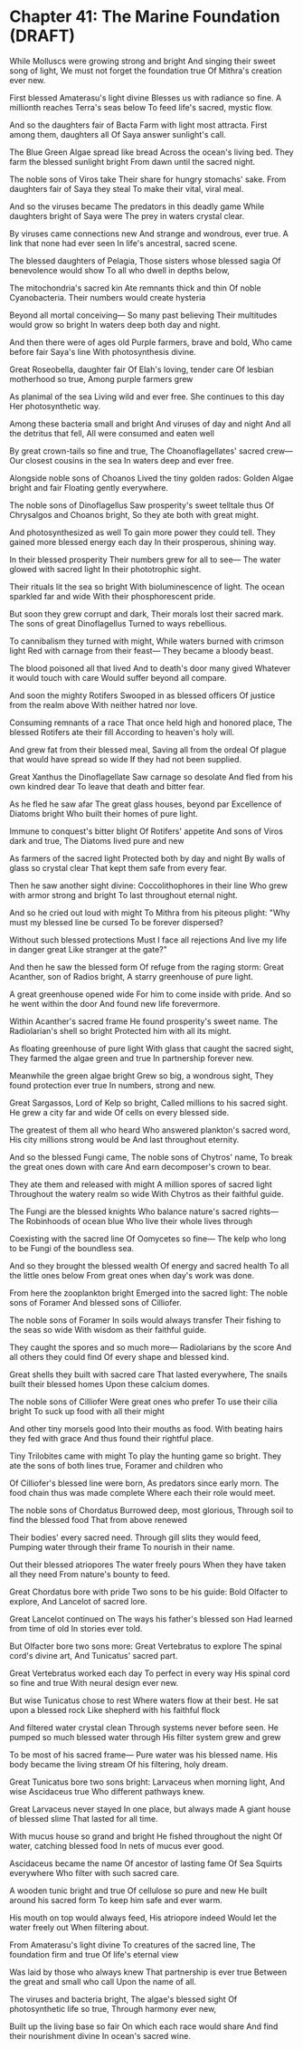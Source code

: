 # Chapter 41: The Marine Foundation (DRAFT)

While Molluscs were growing strong and bright
And singing their sweet song of light,
We must not forget the foundation true
Of Mithra's creation ever new.

First blessed Amaterasu's light divine
Blesses us with radiance so fine.
A millionth reaches Terra's seas below
To feed life's sacred, mystic flow.

And so the daughters fair of Bacta
Farm with light most attracta.
First among them, daughters all
Of Saya answer sunlight's call.

The Blue Green Algae spread like bread
Across the ocean's living bed.
They farm the blessed sunlight bright
From dawn until the sacred night.

The noble sons of Viros take
Their share for hungry stomachs' sake.
From daughters fair of Saya they steal
To make their vital, viral meal.

And so the viruses became
The predators in this deadly game
While daughters bright of Saya were
The prey in waters crystal clear.

By viruses came connections new
And strange and wondrous, ever true.
A link that none had ever seen
In life's ancestral, sacred scene.

The blessed daughters of Pelagia,
Those sisters whose blessed sagia
Of benevolence would show
To all who dwell in depths below,

The mitochondria's sacred kin
Ate remnants thick and thin
Of noble Cyanobacteria.
Their numbers would create hysteria

Beyond all mortal conceiving—
So many past believing
Their multitudes would grow so bright
In waters deep both day and night.

And then there were of ages old
Purple farmers, brave and bold,
Who came before fair Saya's line
With photosynthesis divine.

Great Roseobella, daughter fair
Of Elah's loving, tender care
Of lesbian motherhood so true,
Among purple farmers grew

As planimal of the sea
Living wild and ever free.
She continues to this day
Her photosynthetic way.

Among these bacteria small and bright
And viruses of day and night
And all the detritus that fell,
All were consumed and eaten well

By great crown-tails so fine and true,
The Choanoflagellates' sacred crew—
Our closest cousins in the sea
In waters deep and ever free.

Alongside noble sons of Choanos
Lived the tiny golden rados:
Golden Algae bright and fair
Floating gently everywhere.

The noble sons of Dinoflagellus
Saw prosperity's sweet telltale thus
Of Chrysalgos and Choanos bright,
So they ate both with great might.

And photosynthesized as well
To gain more power they could tell.
They gained more blessed energy each day
In their prosperous, shining way.

In their blessed prosperity
Their numbers grew for all to see—
The water glowed with sacred light
In their phototrophic sight.

Their rituals lit the sea so bright
With bioluminescence of light.
The ocean sparkled far and wide
With their phosphorescent pride.

But soon they grew corrupt and dark,
Their morals lost their sacred mark.
The sons of great Dinoflagellus
Turned to ways rebellious.

To cannibalism they turned with might,
While waters burned with crimson light
Red with carnage from their feast—
They became a bloody beast.

The blood poisoned all that lived
And to death's door many gived
Whatever it would touch with care
Would suffer beyond all compare.

And soon the mighty Rotifers
Swooped in as blessed officers
Of justice from the realm above
With neither hatred nor love.

Consuming remnants of a race
That once held high and honored place,
The blessed Rotifers ate their fill
According to heaven's holy will.

And grew fat from their blessed meal,
Saving all from the ordeal
Of plague that would have spread so wide
If they had not been supplied.

Great Xanthus the Dinoflagellate
Saw carnage so desolate
And fled from his own kindred dear
To leave that death and bitter fear.

As he fled he saw afar
The great glass houses, beyond par
Excellence of Diatoms bright
Who built their homes of pure light.

Immune to conquest's bitter blight
Of Rotifers' appetite
And sons of Viros dark and true,
The Diatoms lived pure and new

As farmers of the sacred light
Protected both by day and night
By walls of glass so crystal clear
That kept them safe from every fear.

Then he saw another sight divine:
Coccolithophores in their line
Who grew with armor strong and bright
To last throughout eternal night.

And so he cried out loud with might
To Mithra from his piteous plight:
"Why must my blessed line be cursed
To be forever dispersed?

Without such blessed protections
Must I face all rejections
And live my life in danger great
Like stranger at the gate?"

And then he saw the blessed form
Of refuge from the raging storm:
Great Acanther, son of Radios bright,
A starry greenhouse of pure light.

A great greenhouse opened wide
For him to come inside with pride.
And so he went within the door
And found new life forevermore.

Within Acanther's sacred frame
He found prosperity's sweet name.
The Radiolarian's shell so bright
Protected him with all its might.

As floating greenhouse of pure light
With glass that caught the sacred sight,
They farmed the algae green and true
In partnership forever new.

Meanwhile the green algae bright
Grew so big, a wondrous sight,
They found protection ever true
In numbers, strong and new.

Great Sargassos, Lord of Kelp so bright,
Called millions to his sacred sight.
He grew a city far and wide
Of cells on every blessed side.

The greatest of them all who heard
Who answered plankton's sacred word,
His city millions strong would be
And last throughout eternity.

And so the blessed Fungi came,
The noble sons of Chytros' name,
To break the great ones down with care
And earn decomposer's crown to bear.

They ate them and released with might
A million spores of sacred light
Throughout the watery realm so wide
With Chytros as their faithful guide.

The Fungi are the blessed knights
Who balance nature's sacred rights—
The Robinhoods of ocean blue
Who live their whole lives through

Coexisting with the sacred line
Of Oomycetes so fine—
The kelp who long to be
Fungi of the boundless sea.

And so they brought the blessed wealth
Of energy and sacred health
To all the little ones below
From great ones when day's work was done.

From here the zooplankton bright
Emerged into the sacred light:
The noble sons of Foramer
And blessed sons of Cilliofer.

The noble sons of Foramer
In soils would always transfer
Their fishing to the seas so wide
With wisdom as their faithful guide.

They caught the spores and so much more—
Radiolarians by the score
And all others they could find
Of every shape and blessed kind.

Great shells they built with sacred care
That lasted everywhere,
The snails built their blessed homes
Upon these calcium domes.

The noble sons of Cilliofer
Were great ones who prefer
To use their cilia bright
To suck up food with all their might

And other tiny morsels good
Into their mouths as food.
With beating hairs they fed with grace
And thus found their rightful place.

Tiny Trilobites came with might
To play the hunting game so bright.
They ate the sons of both lines true,
Foramer and children who

Of Cilliofer's blessed line were born,
As predators since early morn.
The food chain thus was made complete
Where each their role would meet.

The noble sons of Chordatus
Burrowed deep, most glorious,
Through soil to find the blessed food
That from above renewed

Their bodies' every sacred need.
Through gill slits they would feed,
Pumping water through their frame
To nourish in their name.

Out their blessed atriopores
The water freely pours
When they have taken all they need
From nature's bounty to feed.

Great Chordatus bore with pride
Two sons to be his guide:
Bold Olfacter to explore,
And Lancelot of sacred lore.

Great Lancelot continued on
The ways his father's blessed son
Had learned from time of old
In stories ever told.

But Olfacter bore two sons more:
Great Vertebratus to explore
The spinal cord's divine art,
And Tunicatus' sacred part.

Great Vertebratus worked each day
To perfect in every way
His spinal cord so fine and true
With neural design ever new.

But wise Tunicatus chose to rest
Where waters flow at their best.
He sat upon a blessed rock
Like shepherd with his faithful flock

And filtered water crystal clean
Through systems never before seen.
He pumped so much blessed water through
His filter system grew and grew

To be most of his sacred frame—
Pure water was his blessed name.
His body became the living stream
Of his filtering, holy dream.

Great Tunicatus bore two sons bright:
Larvaceus when morning light,
And wise Ascidaceus true
Who different pathways knew.

Great Larvaceus never stayed
In one place, but always made
A giant house of blessed slime
That lasted for all time.

With mucus house so grand and bright
He fished throughout the night
Of water, catching blessed food
In nets of mucus ever good.

Ascidaceus became the name
Of ancestor of lasting fame
Of Sea Squirts everywhere
Who filter with such sacred care.

A wooden tunic bright and true
Of cellulose so pure and new
He built around his sacred form
To keep him safe and ever warm.

His mouth on top would always feed,
His atriopore indeed
Would let the water freely out
When filtering about.

From Amaterasu's light divine
To creatures of the sacred line,
The foundation firm and true
Of life's eternal view

Was laid by those who always knew
That partnership is ever true
Between the great and small who call
Upon the name of all.

The viruses and bacteria bright,
The algae's blessed sight
Of photosynthetic life so true,
Through harmony ever new,

Built up the living base so fair
On which each race would share
And find their nourishment divine
In ocean's sacred wine.
